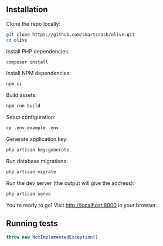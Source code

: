 ## Installation

Clone the repo locally:

```sh
git clone https://github.com/smartcrash/olive.git
cd olive
```

Install PHP dependencies:

```sh
composer install
```

Install NPM dependencies:

```sh
npm ci
```

Build assets:

```sh
npm run build
```

Setup configuration:

```sh
cp .env.example .env
```

Generate application key:

```sh
php artisan key:generate
```

Run database migrations:

```sh
php artisan migrate
```

Run the dev server (the output will give the address):

```sh
php artisan serve
```

You're ready to go! Visit [http://localhost:8000]() in your browser.


## Running tests

```ts
throw new NotImplementedException()
```
